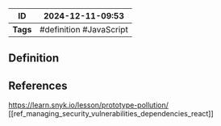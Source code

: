 | ID       | 2024-12-11-09:53         |
| -------- | ------------------------ |
| **Tags** | #definition #JavaScript  |
## Definition


## References
https://learn.snyk.io/lesson/prototype-pollution/
[[ref_managing_security_vulnerabilities_dependencies_react]]